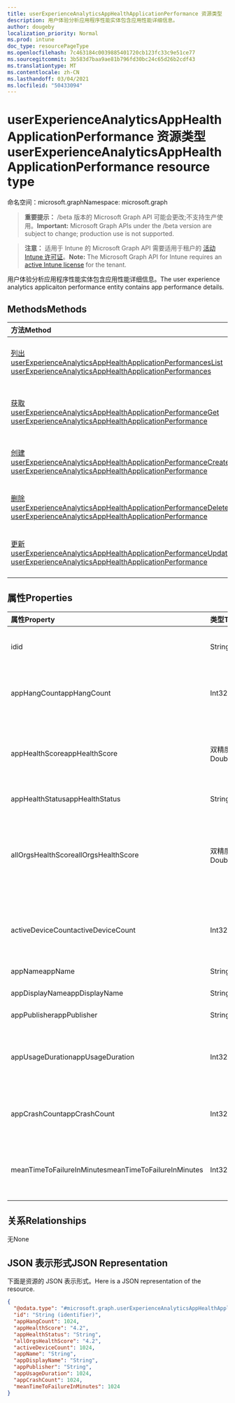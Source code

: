 ```yaml
---
title: userExperienceAnalyticsAppHealthApplicationPerformance 资源类型
description: 用户体验分析应用程序性能实体包含应用性能详细信息。
author: dougeby
localization_priority: Normal
ms.prod: intune
doc_type: resourcePageType
ms.openlocfilehash: 7c463184c0039885401720cb123fc33c9e51ce77
ms.sourcegitcommit: 3b583d7baa9ae81b796fd30bc24c65d26b2cdf43
ms.translationtype: MT
ms.contentlocale: zh-CN
ms.lasthandoff: 03/04/2021
ms.locfileid: "50433094"
---
```

# <a name="userexperienceanalyticsapphealthapplicationperformance-resource-type"></a><span data-ttu-id="2cc8f-103">userExperienceAnalyticsAppHealthApplicationPerformance 资源类型</span><span class="sxs-lookup"><span data-stu-id="2cc8f-103">userExperienceAnalyticsAppHealthApplicationPerformance resource type</span></span>

<span data-ttu-id="2cc8f-104">命名空间：microsoft.graph</span><span class="sxs-lookup"><span data-stu-id="2cc8f-104">Namespace: microsoft.graph</span></span>

> <span data-ttu-id="2cc8f-105">**重要提示：** /beta 版本的 Microsoft Graph API 可能会更改;不支持生产使用。</span><span class="sxs-lookup"><span data-stu-id="2cc8f-105">**Important:** Microsoft Graph APIs under the /beta version are subject to change; production use is not supported.</span></span>

> <span data-ttu-id="2cc8f-106">**注意：** 适用于 Intune 的 Microsoft Graph API 需要适用于租户的 [活动 Intune 许可证](https://go.microsoft.com/fwlink/?linkid=839381)。</span><span class="sxs-lookup"><span data-stu-id="2cc8f-106">**Note:** The Microsoft Graph API for Intune requires an [active Intune license](https://go.microsoft.com/fwlink/?linkid=839381) for the tenant.</span></span>

<span data-ttu-id="2cc8f-107">用户体验分析应用程序性能实体包含应用性能详细信息。</span><span class="sxs-lookup"><span data-stu-id="2cc8f-107">The user experience analytics applicaiton performance entity contains app performance details.</span></span>

## <a name="methods"></a><span data-ttu-id="2cc8f-108">Methods</span><span class="sxs-lookup"><span data-stu-id="2cc8f-108">Methods</span></span>
|<span data-ttu-id="2cc8f-109">方法</span><span class="sxs-lookup"><span data-stu-id="2cc8f-109">Method</span></span>|<span data-ttu-id="2cc8f-110">返回类型</span><span class="sxs-lookup"><span data-stu-id="2cc8f-110">Return Type</span></span>|<span data-ttu-id="2cc8f-111">说明</span><span class="sxs-lookup"><span data-stu-id="2cc8f-111">Description</span></span>|
|:---|:---|:---|
|[<span data-ttu-id="2cc8f-112">列出 userExperienceAnalyticsAppHealthApplicationPerformances</span><span class="sxs-lookup"><span data-stu-id="2cc8f-112">List userExperienceAnalyticsAppHealthApplicationPerformances</span></span>](../api/intune-devices-userexperienceanalyticsapphealthapplicationperformance-list.md)|<span data-ttu-id="2cc8f-113">[userExperienceAnalyticsAppHealthApplicationPerformance](../resources/intune-devices-userexperienceanalyticsapphealthapplicationperformance.md) 集合</span><span class="sxs-lookup"><span data-stu-id="2cc8f-113">[userExperienceAnalyticsAppHealthApplicationPerformance](../resources/intune-devices-userexperienceanalyticsapphealthapplicationperformance.md) collection</span></span>|<span data-ttu-id="2cc8f-114">列出 [userExperienceAnalyticsAppHealthApplicationPerformance](../resources/intune-devices-userexperienceanalyticsapphealthapplicationperformance.md) 对象的属性和关系。</span><span class="sxs-lookup"><span data-stu-id="2cc8f-114">List properties and relationships of the [userExperienceAnalyticsAppHealthApplicationPerformance](../resources/intune-devices-userexperienceanalyticsapphealthapplicationperformance.md) objects.</span></span>|
|[<span data-ttu-id="2cc8f-115">获取 userExperienceAnalyticsAppHealthApplicationPerformance</span><span class="sxs-lookup"><span data-stu-id="2cc8f-115">Get userExperienceAnalyticsAppHealthApplicationPerformance</span></span>](../api/intune-devices-userexperienceanalyticsapphealthapplicationperformance-get.md)|[<span data-ttu-id="2cc8f-116">userExperienceAnalyticsAppHealthApplicationPerformance</span><span class="sxs-lookup"><span data-stu-id="2cc8f-116">userExperienceAnalyticsAppHealthApplicationPerformance</span></span>](../resources/intune-devices-userexperienceanalyticsapphealthapplicationperformance.md)|<span data-ttu-id="2cc8f-117">读取 [userExperienceAnalyticsAppHealthApplicationPerformance](../resources/intune-devices-userexperienceanalyticsapphealthapplicationperformance.md) 对象的属性和关系。</span><span class="sxs-lookup"><span data-stu-id="2cc8f-117">Read properties and relationships of the [userExperienceAnalyticsAppHealthApplicationPerformance](../resources/intune-devices-userexperienceanalyticsapphealthapplicationperformance.md) object.</span></span>|
|[<span data-ttu-id="2cc8f-118">创建 userExperienceAnalyticsAppHealthApplicationPerformance</span><span class="sxs-lookup"><span data-stu-id="2cc8f-118">Create userExperienceAnalyticsAppHealthApplicationPerformance</span></span>](../api/intune-devices-userexperienceanalyticsapphealthapplicationperformance-create.md)|[<span data-ttu-id="2cc8f-119">userExperienceAnalyticsAppHealthApplicationPerformance</span><span class="sxs-lookup"><span data-stu-id="2cc8f-119">userExperienceAnalyticsAppHealthApplicationPerformance</span></span>](../resources/intune-devices-userexperienceanalyticsapphealthapplicationperformance.md)|<span data-ttu-id="2cc8f-120">创建新的 [userExperienceAnalyticsAppHealthApplicationPerformance](../resources/intune-devices-userexperienceanalyticsapphealthapplicationperformance.md) 对象。</span><span class="sxs-lookup"><span data-stu-id="2cc8f-120">Create a new [userExperienceAnalyticsAppHealthApplicationPerformance](../resources/intune-devices-userexperienceanalyticsapphealthapplicationperformance.md) object.</span></span>|
|[<span data-ttu-id="2cc8f-121">删除 userExperienceAnalyticsAppHealthApplicationPerformance</span><span class="sxs-lookup"><span data-stu-id="2cc8f-121">Delete userExperienceAnalyticsAppHealthApplicationPerformance</span></span>](../api/intune-devices-userexperienceanalyticsapphealthapplicationperformance-delete.md)|<span data-ttu-id="2cc8f-122">无</span><span class="sxs-lookup"><span data-stu-id="2cc8f-122">None</span></span>|<span data-ttu-id="2cc8f-123">删除用户 [ExperienceAnalyticsAppHealthApplicationPerformance](../resources/intune-devices-userexperienceanalyticsapphealthapplicationperformance.md)。</span><span class="sxs-lookup"><span data-stu-id="2cc8f-123">Deletes a [userExperienceAnalyticsAppHealthApplicationPerformance](../resources/intune-devices-userexperienceanalyticsapphealthapplicationperformance.md).</span></span>|
|[<span data-ttu-id="2cc8f-124">更新 userExperienceAnalyticsAppHealthApplicationPerformance</span><span class="sxs-lookup"><span data-stu-id="2cc8f-124">Update userExperienceAnalyticsAppHealthApplicationPerformance</span></span>](../api/intune-devices-userexperienceanalyticsapphealthapplicationperformance-update.md)|[<span data-ttu-id="2cc8f-125">userExperienceAnalyticsAppHealthApplicationPerformance</span><span class="sxs-lookup"><span data-stu-id="2cc8f-125">userExperienceAnalyticsAppHealthApplicationPerformance</span></span>](../resources/intune-devices-userexperienceanalyticsapphealthapplicationperformance.md)|<span data-ttu-id="2cc8f-126">更新 [userExperienceAnalyticsAppHealthApplicationPerformance 对象](../resources/intune-devices-userexperienceanalyticsapphealthapplicationperformance.md) 的属性。</span><span class="sxs-lookup"><span data-stu-id="2cc8f-126">Update the properties of a [userExperienceAnalyticsAppHealthApplicationPerformance](../resources/intune-devices-userexperienceanalyticsapphealthapplicationperformance.md) object.</span></span>|

## <a name="properties"></a><span data-ttu-id="2cc8f-127">属性</span><span class="sxs-lookup"><span data-stu-id="2cc8f-127">Properties</span></span>
|<span data-ttu-id="2cc8f-128">属性</span><span class="sxs-lookup"><span data-stu-id="2cc8f-128">Property</span></span>|<span data-ttu-id="2cc8f-129">类型</span><span class="sxs-lookup"><span data-stu-id="2cc8f-129">Type</span></span>|<span data-ttu-id="2cc8f-130">说明</span><span class="sxs-lookup"><span data-stu-id="2cc8f-130">Description</span></span>|
|:---|:---|:---|
|<span data-ttu-id="2cc8f-131">id</span><span class="sxs-lookup"><span data-stu-id="2cc8f-131">id</span></span>|<span data-ttu-id="2cc8f-132">String</span><span class="sxs-lookup"><span data-stu-id="2cc8f-132">String</span></span>|<span data-ttu-id="2cc8f-133">用户体验分析应用性能对象的唯一标识符。</span><span class="sxs-lookup"><span data-stu-id="2cc8f-133">The unique identifier of the user experience analytics app performance object.</span></span>|
|<span data-ttu-id="2cc8f-134">appHangCount</span><span class="sxs-lookup"><span data-stu-id="2cc8f-134">appHangCount</span></span>|<span data-ttu-id="2cc8f-135">Int32</span><span class="sxs-lookup"><span data-stu-id="2cc8f-135">Int32</span></span>|<span data-ttu-id="2cc8f-136">应用的挂起数。</span><span class="sxs-lookup"><span data-stu-id="2cc8f-136">The number of hangs for the app.</span></span> <span data-ttu-id="2cc8f-137">有效值 -2147483648 到 2147483647</span><span class="sxs-lookup"><span data-stu-id="2cc8f-137">Valid values -2147483648 to 2147483647</span></span>|
|<span data-ttu-id="2cc8f-138">appHealthScore</span><span class="sxs-lookup"><span data-stu-id="2cc8f-138">appHealthScore</span></span>|<span data-ttu-id="2cc8f-139">双精度</span><span class="sxs-lookup"><span data-stu-id="2cc8f-139">Double</span></span>|<span data-ttu-id="2cc8f-140">应用的运行状况分数。</span><span class="sxs-lookup"><span data-stu-id="2cc8f-140">The health score of the app.</span></span> <span data-ttu-id="2cc8f-141">有效值 -1.79769313486232E+308 到 1.79769313486232E+308</span><span class="sxs-lookup"><span data-stu-id="2cc8f-141">Valid values -1.79769313486232E+308 to 1.79769313486232E+308</span></span>|
|<span data-ttu-id="2cc8f-142">appHealthStatus</span><span class="sxs-lookup"><span data-stu-id="2cc8f-142">appHealthStatus</span></span>|<span data-ttu-id="2cc8f-143">String</span><span class="sxs-lookup"><span data-stu-id="2cc8f-143">String</span></span>|<span data-ttu-id="2cc8f-144">应用的整体运行状况状态。</span><span class="sxs-lookup"><span data-stu-id="2cc8f-144">The overall health status of the app.</span></span>|
|<span data-ttu-id="2cc8f-145">allOrgsHealthScore</span><span class="sxs-lookup"><span data-stu-id="2cc8f-145">allOrgsHealthScore</span></span>|<span data-ttu-id="2cc8f-146">双精度</span><span class="sxs-lookup"><span data-stu-id="2cc8f-146">Double</span></span>|<span data-ttu-id="2cc8f-147">跨所有组织的应用程序的中值运行状况分数。</span><span class="sxs-lookup"><span data-stu-id="2cc8f-147">The median health score of the application across all organizations.</span></span> <span data-ttu-id="2cc8f-148">有效值 -1.79769313486232E+308 到 1.79769313486232E+308。</span><span class="sxs-lookup"><span data-stu-id="2cc8f-148">Valid values -1.79769313486232E+308 to 1.79769313486232E+308.</span></span>|
|<span data-ttu-id="2cc8f-149">activeDeviceCount</span><span class="sxs-lookup"><span data-stu-id="2cc8f-149">activeDeviceCount</span></span>|<span data-ttu-id="2cc8f-150">Int32</span><span class="sxs-lookup"><span data-stu-id="2cc8f-150">Int32</span></span>|<span data-ttu-id="2cc8f-151">应用处于活动状态的设备数。</span><span class="sxs-lookup"><span data-stu-id="2cc8f-151">The number of devices where the app has been active.</span></span> <span data-ttu-id="2cc8f-152">有效值 -2147483648 到 2147483647</span><span class="sxs-lookup"><span data-stu-id="2cc8f-152">Valid values -2147483648 to 2147483647</span></span>|
|<span data-ttu-id="2cc8f-153">appName</span><span class="sxs-lookup"><span data-stu-id="2cc8f-153">appName</span></span>|<span data-ttu-id="2cc8f-154">String</span><span class="sxs-lookup"><span data-stu-id="2cc8f-154">String</span></span>|<span data-ttu-id="2cc8f-155">应用程序名。</span><span class="sxs-lookup"><span data-stu-id="2cc8f-155">The name of the application.</span></span>|
|<span data-ttu-id="2cc8f-156">appDisplayName</span><span class="sxs-lookup"><span data-stu-id="2cc8f-156">appDisplayName</span></span>|<span data-ttu-id="2cc8f-157">String</span><span class="sxs-lookup"><span data-stu-id="2cc8f-157">String</span></span>|<span data-ttu-id="2cc8f-158">应用程序的友好名称。</span><span class="sxs-lookup"><span data-stu-id="2cc8f-158">The friendly name of the application.</span></span>|
|<span data-ttu-id="2cc8f-159">appPublisher</span><span class="sxs-lookup"><span data-stu-id="2cc8f-159">appPublisher</span></span>|<span data-ttu-id="2cc8f-160">String</span><span class="sxs-lookup"><span data-stu-id="2cc8f-160">String</span></span>|<span data-ttu-id="2cc8f-161">应用程序的发布者。</span><span class="sxs-lookup"><span data-stu-id="2cc8f-161">The publisher of the application.</span></span>|
|<span data-ttu-id="2cc8f-162">appUsageDuration</span><span class="sxs-lookup"><span data-stu-id="2cc8f-162">appUsageDuration</span></span>|<span data-ttu-id="2cc8f-163">Int32</span><span class="sxs-lookup"><span data-stu-id="2cc8f-163">Int32</span></span>|<span data-ttu-id="2cc8f-164">应用程序的总使用时间（以分钟数表示）。</span><span class="sxs-lookup"><span data-stu-id="2cc8f-164">The total usage time of the application in minutes.</span></span> <span data-ttu-id="2cc8f-165">有效值 -2147483648 到 2147483647</span><span class="sxs-lookup"><span data-stu-id="2cc8f-165">Valid values -2147483648 to 2147483647</span></span>|
|<span data-ttu-id="2cc8f-166">appCrashCount</span><span class="sxs-lookup"><span data-stu-id="2cc8f-166">appCrashCount</span></span>|<span data-ttu-id="2cc8f-167">Int32</span><span class="sxs-lookup"><span data-stu-id="2cc8f-167">Int32</span></span>|<span data-ttu-id="2cc8f-168">应用崩溃的数量。</span><span class="sxs-lookup"><span data-stu-id="2cc8f-168">The number of crashes for the app.</span></span> <span data-ttu-id="2cc8f-169">有效值 -2147483648 到 2147483647</span><span class="sxs-lookup"><span data-stu-id="2cc8f-169">Valid values -2147483648 to 2147483647</span></span>|
|<span data-ttu-id="2cc8f-170">meanTimeToFailureInMinutes</span><span class="sxs-lookup"><span data-stu-id="2cc8f-170">meanTimeToFailureInMinutes</span></span>|<span data-ttu-id="2cc8f-171">Int32</span><span class="sxs-lookup"><span data-stu-id="2cc8f-171">Int32</span></span>|<span data-ttu-id="2cc8f-172">应用失败平均时间（分钟）。</span><span class="sxs-lookup"><span data-stu-id="2cc8f-172">The mean time to failure for the app in minutes.</span></span> <span data-ttu-id="2cc8f-173">有效值 -2147483648 到 2147483647</span><span class="sxs-lookup"><span data-stu-id="2cc8f-173">Valid values -2147483648 to 2147483647</span></span>|

## <a name="relationships"></a><span data-ttu-id="2cc8f-174">关系</span><span class="sxs-lookup"><span data-stu-id="2cc8f-174">Relationships</span></span>
<span data-ttu-id="2cc8f-175">无</span><span class="sxs-lookup"><span data-stu-id="2cc8f-175">None</span></span>

## <a name="json-representation"></a><span data-ttu-id="2cc8f-176">JSON 表示形式</span><span class="sxs-lookup"><span data-stu-id="2cc8f-176">JSON Representation</span></span>
<span data-ttu-id="2cc8f-177">下面是资源的 JSON 表示形式。</span><span class="sxs-lookup"><span data-stu-id="2cc8f-177">Here is a JSON representation of the resource.</span></span>
<!-- {
  "blockType": "resource",
  "keyProperty": "id",
  "@odata.type": "microsoft.graph.userExperienceAnalyticsAppHealthApplicationPerformance"
}
-->
``` json
{
  "@odata.type": "#microsoft.graph.userExperienceAnalyticsAppHealthApplicationPerformance",
  "id": "String (identifier)",
  "appHangCount": 1024,
  "appHealthScore": "4.2",
  "appHealthStatus": "String",
  "allOrgsHealthScore": "4.2",
  "activeDeviceCount": 1024,
  "appName": "String",
  "appDisplayName": "String",
  "appPublisher": "String",
  "appUsageDuration": 1024,
  "appCrashCount": 1024,
  "meanTimeToFailureInMinutes": 1024
}
```




